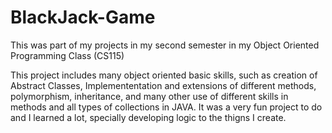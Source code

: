 # BlackJack-Game
This was part of my projects in my second semester in my Object Oriented Programming Class (CS115)

This project includes many object oriented basic skills, such as creation of Abstract Classes, Implemententation and extensions
of different methods, polymorphism, inheritance, and many other use of different skills in methods and all types of 
collections in JAVA.
It was a very fun project to do and I learned a lot, specially developing logic to the thigns I create. 
